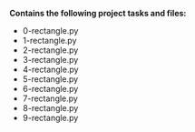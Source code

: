 __Contains the following project tasks and files:__  
* 0-rectangle.py  
* 1-rectangle.py  
* 2-rectangle.py  
* 3-rectangle.py  
* 4-rectangle.py  
* 5-rectangle.py  
* 6-rectangle.py  
* 7-rectangle.py  
* 8-rectangle.py  
* 9-rectangle.py  
